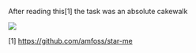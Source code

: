 After reading this[1] the task was an absolute cakewalk

![](https://raw.githubusercontent.com/ashwinkey04/amfoss-tasks/master/task-1/task-1%20screenshot.png)

[1] https://github.com/amfoss/star-me
